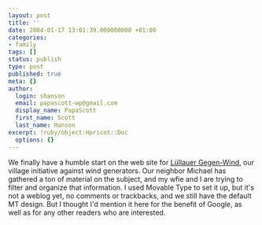 ```yaml
---
layout: post
title: ''
date: 2004-01-17 13:01:39.000000000 +01:00
categories:
- family
tags: []
status: publish
type: post
published: true
meta: {}
author:
  login: shanson
  email: papascott-wp@gmail.com
  display_name: PapaScott
  first_name: Scott
  last_name: Hanson
excerpt: !ruby/object:Hpricot::Doc
  options: {}
---
```

<p>We finally have a humble start on the web site for <a title="Lüllauer Gegen-Wind" href="http://www.luellauergegenwind.de/">Lüllauer Gegen-Wind</a>, our village initiative against wind generators. Our neighbor Michael has gathered a ton of material on the subject, and my wfie and I are trying to filter and organize that information. I used Movable Type to set it up, but it's not a weblog yet, no comments or trackbacks, and we still have the default MT design. But I thought I'd mention it here for the benefit of Google, as well as for any other readers who are interested.</p>
